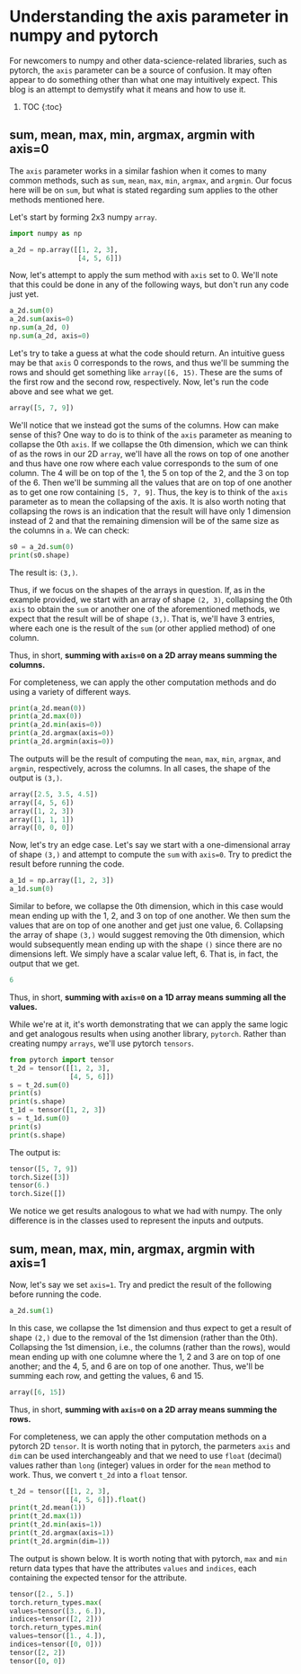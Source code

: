 # Understanding the axis parameter in numpy and pytorch

For newcomers to numpy and other data-science-related libraries, such as pytorch, the `axis` parameter can be a source of confusion. It may often appear to do something other than what one may intuitively expect. This blog is an attempt to demystify what it means and how to use it.

1. TOC
{:toc}

## sum, mean, max, min, argmax, argmin with axis=0

The `axis` parameter works in a similar fashion when it comes to many common methods, such as `sum`, `mean`, `max`, `min`, `argmax`, and `argmin`. Our focus here
will be on `sum`, but what is stated regarding sum applies to the other methods mentioned here.

Let's start by forming 2x3 numpy `array`.

~~~python
import numpy as np

a_2d = np.array([[1, 2, 3],
                 [4, 5, 6]])
~~~

Now, let's attempt to apply the sum method with `axis` set to 0. We'll note that this could be done in any of the following ways, but don't run any code just yet.
~~~python
a_2d.sum(0)
a_2d.sum(axis=0)
np.sum(a_2d, 0)
np.sum(a_2d, axis=0)
~~~

Let's try to take a guess at what the code should return. An intuitive guess may be that `axis` 0 corresponds to the rows, and thus we'll be summing the rows and should get something like `array([6, 15)`. These are the sums of the first row and the second row, respectively. Now, let's run the code above and see what we
get.

~~~python
array([5, 7, 9])
~~~

We'll notice that we instead got the sums of the columns. How can make sense of this? One way to do is to think of the `axis` parameter as meaning to collapse the 
0th `axis`. If we collapse the 0th dimension, which we can think of as the rows in our 2D `array`, we'll have all the rows on top of one another and thus have one row where each value corresponds to the sum of one column. The 4 will be on top of the 1, the 5 on top of the 2, and the 3 on top of the 6. Then we'll be summing all the values that are on top of one another as to get one row containing `[5, 7, 9]`. Thus, the key is to think of the `axis` parameter as to mean the collapsing of the axis. It is also worth noting that collapsing the rows is an indication that the result will have only 1 dimension instead of 2 and that the remaining dimension will be of the same size as the columns in `a`. We can check:
~~~python
s0 = a_2d.sum(0)
print(s0.shape)
~~~
The result is: `(3,)`.

Thus, if we focus on the shapes of the arrays in question. If, as in the example provided, we start with an array of shape `(2, 3)`, collapsing the 0th `axis` to obtain the `sum` or another one of the aforementioned methods, we expect that the result will be of shape `(3,)`. That is, we'll have 3 entries, where each one is the result of the `sum` (or other applied method) of one column.

Thus, in short, **summing with `axis=0` on a 2D array means summing the columns.**

For completeness, we can apply the other computation methods and do using a variety of different ways.
~~~python
print(a_2d.mean(0))
print(a_2d.max(0))
print(a_2d.min(axis=0))
print(a_2d.argmax(axis=0))
print(a_2d.argmin(axis=0))
~~~

The outputs will be the result of computing the `mean`, `max`, `min`, `argmax`, and `argmin`, respectively, across the columns. In all cases, the shape of the
output is `(3,)`.
~~~python
array([2.5, 3.5, 4.5])
array([4, 5, 6])
array([1, 2, 3])
array([1, 1, 1])
array([0, 0, 0])
~~~

Now, let's try an edge case. Let's say we start with a one-dimensional array of shape `(3,)` and attempt to compute the `sum` with `axis=0`. Try to predict the result before running the code.
~~~python
a_1d = np.array([1, 2, 3])
a_1d.sum(0)
~~~
Similar to before, we collapse the 0th dimension, which in this case would mean ending up with the 1, 2, and 3 on top of one another. We then sum the values that
are on top of one another and get just one value, 6. Collapsing the array of shape `(3,)` would suggest removing the 0th dimension, which would subsequently mean
ending up with the shape `()` since there are no dimensions left. We simply have a scalar value left, 6. That is, in fact, the output that we get.

~~~python
6
~~~
Thus, in short, **summing with `axis=0` on a 1D array means summing all the values.**

While we're at it, it's worth demonstrating that we can apply the same logic and get analogous results when using another library, `pytorch`. Rather than creating numpy `arrays`, we'll use pytorch `tensors`.

~~~python
from pytorch import tensor
t_2d = tensor([[1, 2, 3],
               [4, 5, 6]])
s = t_2d.sum(0)
print(s)
print(s.shape)
t_1d = tensor([1, 2, 3])
s = t_1d.sum(0)
print(s)
print(s.shape)
~~~
The output is:
~~~python
tensor([5, 7, 9])
torch.Size([3])
tensor(6.)
torch.Size([])
~~~
We notice we get results analogous to what we had with numpy. The only difference is in the classes used to represent the inputs and outputs.


## sum, mean, max, min, argmax, argmin with axis=1
Now, let's say we set `axis=1`. Try and predict the result of the following before running the code.

~~~python
a_2d.sum(1)
~~~

In this case, we collapse the 1st dimension and thus expect to get a result of shape `(2,)` due to the removal of the 1st dimension (rather than the 0th). Collapsing the 1st dimension, i.e., the columns (rather than the rows), would mean ending up with one columne where the 1, 2 and 3 are on top of one another; and the 4, 5, and 6 are on top of one another. Thus, we'll be summing each row, and getting the values, 6 and 15.

~~~python
array([6, 15])
~~~

Thus, in short, **summing with `axis=0` on a 2D array means summing the rows.**

For completeness, we can apply the other computation methods on a pytorch 2D `tensor`. It is worth noting that in pytorch, the parmeters `axis` and `dim` can be used interchangeably and that we need to use `float` (decimal) values rather than `long` (integer) values in order for the `mean` method to work. Thus, we convert `t_2d` into a `float` tensor.
~~~python
t_2d = tensor([[1, 2, 3],
               [4, 5, 6]]).float() 
print(t_2d.mean(1))
print(t_2d.max(1))
print(t_2d.min(axis=1))
print(t_2d.argmax(axis=1))
print(t_2d.argmin(dim=1))
~~~

The output is shown below. It is worth noting that with pytorch, `max` and `min` return data types that have the attributes `values` and `indices`, each containing the expected tensor for the attribute.
~~~python
tensor([2., 5.])
torch.return_types.max(
values=tensor([3., 6.]),
indices=tensor([2, 2]))
torch.return_types.min(
values=tensor([1., 4.]),
indices=tensor([0, 0]))
tensor([2, 2])
tensor([0, 0])
~~~

